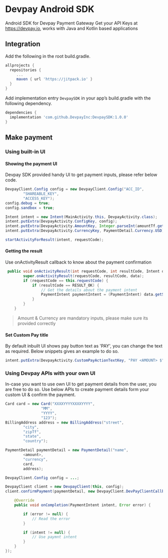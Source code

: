 # Devpay Android SDK
Android SDK for Devpay Payment Gateway Get your API Keys at https://devpay.io, works with Java and Kotlin based applications

## Integration
Add the following in the root build.gradle.

```gradle
allprojects {
  repositories {
     ...
     maven { url 'https://jitpack.io' }
  }
}
```

Add implementation entry `DevpaySDK` in your app’s build.gradle with the following dependency.

```gradle
dependencies {
  implementation 'com.github.DevpayInc:DevpaySDK:1.0.0'
}
```

## Make payment
### Using built-in UI
#### Showing the payment UI
Devpay SDK provided handy UI to get payment inputs, please refer below code.
```java
DevpayClient.Config config = new DevpayClient.Config("ACC_ID",
        "SHAREABLE_KEY",
        "ACCESS_KEY");
config.debug = true;
config.sandbox = true;

Intent intent = new Intent(MainActivity.this, DevpayActivity.class);
intent.putExtra(DevpayActivity.ConfigKey, config);
intent.putExtra(DevpayActivity.AmountKey, Integer.parseInt(amountTf.getText().toString()));
intent.putExtra(DevpayActivity.CurrencyKey, PaymentDetail.Currency.USD);

startActivityForResult(intent, requestCode);


```

#### Getting the result
Use onActivityResult callback to know about the payment confirmation
```java
 public void onActivityResult(int requestCode, int resultCode, Intent data) {
        super.onActivityResult(requestCode, resultCode, data);
        if (requestCode == this.requestCode) {
            if (resultCode == RESULT_OK) {
                // Get the details about the payment intent
                PaymentIntent paymentIntent = (PaymentIntent) data.getSerializableExtra(DevpayActivity.PaymentIntentResultKey);
            }
        }
    }
```

> Amount & Currency are mandatory inputs, please make sure its provided correctly

#### Set Custom Pay title
By default inbuilt UI shows pay button text as 'PAY', you can change the text as required. Below snippets gives an example to do so. 
```java
intent.putExtra(DevpayActivity.CustomPayActionTextKey, "PAY <AMOUNT> $");
```


### Using Devpay APIs with your own UI
In-case you want to use own UI to get payment details from the user, you are free to do so. Use below APIs to create payment details form your custom UI & confirm the payment.
```java
Card card = new Card("XXXXYYYYXXXXYYYY",
                "MM", 
                "YYYY", 
                "123");
BillingAddress address = new BillingAddress("street",
        "city",
        "zipTf",
        "state",
        "country");

PaymentDetail paymentDetail = new PaymentDetail("name",
        <amount>,
        "currency",
        card,
        address);

DevpayClient.Config config = ...;

DevpayClient client = new DevpayClient(this, config);
client.confirmPayment(paymentDetail, new DevpayClient.DevPayClientCallback() {

    @Override
    public void onCompletion(PaymentIntent intent, Error error) {

        if (error != null) {
            // Read the error
        }

        if (intent != null) {
            // Use paymnt intent
        }
    }
});
```
